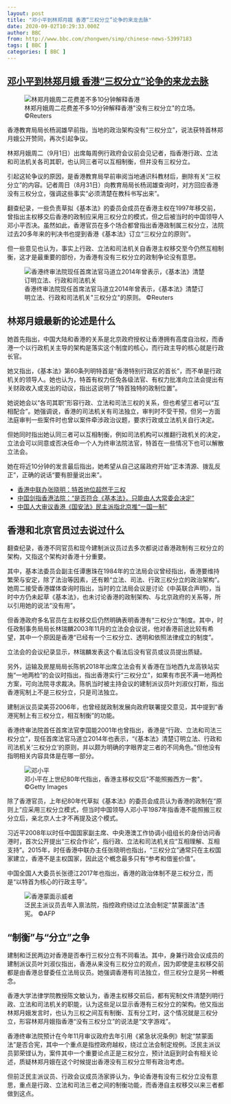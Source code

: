 ```yaml
---
layout: post
title: "邓小平到林郑月娥 香港“三权分立”论争的来龙去脉"
date: 2020-09-02T10:29:33.000Z
author: BBC
from: http://www.bbc.com/zhongwen/simp/chinese-news-53997183
tags: [ BBC ]
categories: [ BBC ]
---
```

<!--1599042573000-->
[邓小平到林郑月娥 香港“三权分立”论争的来龙去脉](http://www.bbc.com/zhongwen/simp/chinese-news-53997183)
------

<div>
<figure><img alt="林郑月娥周二花费差不多10分钟解释香港"没有三权分立"的立场。" src="https://ichef.bbci.co.uk/news/600/cpsprodpb/11B84/production/_114208527_hi063028920.jpg" referrerpolicy="no-referrer"><br><figcaption>林郑月娥周二花费差不多10分钟解释香港"没有三权分立"的立场。 ©Reuters</figcaption></figure><p class="story-body__introduction">香港教育局局长杨润雄早前指，当地的政治架构没有“三权分立”，说法获特首林郑月娥公开赞同，再次引起争议。</p><p>林郑月娥周二（9月1日）出席每周例行政府会议前会见记者，指香港行政、立法和司法机关各司其职，也认同三者可以互相制衡，但并没有三权分立。</p><p>引起这轮争议的原因，是香港教育局早前审阅当地通识科教材后，删除有关“三权分立”的内容。记者周日（8月31日）向教育局局长杨润雄查询时，对方回应香港没有三权分立，强调这些事实“必须清楚在教科书写出来”。</p><p>翻查纪录，一些负责草拟《基本法》的委员会成员在香港主权在1997年移交前，曾指出主权移交后香港的政制应采用三权分立的模式，但之后被当时的中国领导人邓小平否决。虽然如此，香港官员在多个场合都曾指出香港政制属三权分立，法院过去20多年来的判决书也提到香港《基本法》订立“三权分立的原则”。</p><p>但一些意见也认为，事实上行政、立法和司法机关自香港主权移交至今仍然互相制衡，这才是最重要的部份，为香港有没有三权分立的政制争论没有意思。</p><figure><img alt="香港终审法院现任首席法官马道立2014年曾表示，《基本法》清楚订明立法、行政和司法机关"三权分立"的原则。" src="https://ichef.bbci.co.uk/news/600/cpsprodpb/0DFC/production/_114208530_hi062508043.jpg" referrerpolicy="no-referrer"><br><figcaption>香港终审法院现任首席法官马道立2014年曾表示，《基本法》清楚订明立法、行政和司法机关"三权分立"的原则。 ©Reuters</figcaption></figure><h2 class="story-body__crosshead">林郑月娥最新的论述是什么</h2><p>她首先指出，中国大陆和香港的关系是北京政府授权让香港拥有高度自治权，而香港一个以行政机关主导的架构是落实这个制度的核心，而行政主导的核心就是行政长官。</p><p>她又指出，《基本法》第60条列明特首是“香港特别行政区的首长”，而不单是行政机关的领导人。她也认为，特首有权力任免各级法官、有权力批准向立法会提出有关财政收入或支出的动议，指出这说明了“特首独特的政制位置”。</p><p>她说她会以“各司其职”形容行政、立法和司法三权的关系，但也希望三者可以“互相配合”。她强调说，香港的司法机关有司法独立，审判时不受干预，但另一方面法庭审判一些案件时也曾以案件牵涉政治议题，要求行政或立法机关自行决定。</p><p>但她同时指出她认同三者可以互相制衡，例如司法机构可以推翻行政机关的决定，立法会可以同意或否决任命一个人为终审法院法官，特首在一些情况下也可以解散立法会。</p><p>她在将近10分钟的发言最后指出，她希望从自己这届政府开始“正本清源、拨乱反正”，正确的说话“要有胆量说出来”。</p><ul class="story-body__unordered-list"><li class="story-body__list-item"><a href="https://www.bbc.com/zhongwen/simp/china/2015/09/150912_hongkong_zhangxiaoming_powers" class="story-body__link">香港中联办张晓明：特首地位超然于三权</a></li><li class="story-body__list-item"><a href="http://www.bbc.com/zhongwen/simp/chinese-news-50470042" class="story-body__link">中国剑指香港法院：“是否符合《基本法》，只能由人大常委会决定”</a></li><li class="story-body__list-item"><a href="http://www.bbc.com/zhongwen/simp/chinese-news-52760245" class="story-body__link">中国人大审议香港《国安法》民主派指北京推“一国一制” </a></li></ul><h2 class="story-body__crosshead">香港和北京官员过去说过什么</h2><p>翻查纪录，香港不同官员和现今建制派议员过去多次都说过香港政制有三权分立的架构，又指这个架构对香港十分重要。</p><p>其中，基本法委员会副主任谭惠珠在1984年的立法局会议曾经指出，香港要维持繁荣与安定，除了法治等因素，还有赖“立法、司法、行政三权分立的政治架构”。她周二接受香港媒体查询时指出，当时的立法局会议是讨论《中英联合声明》，当时中方仍未起草《基本法》，也未讨论香港的政制架构、与北京政府的关系等，所以引用她的说法“没有用”。</p><p>但香港政府多名官员在主权移交后仍然明确表明香港有“三权分立”制度。其中，时任政制事务局局长林瑞麟2003年11月的立法会会议说，他对香港前途比较有希望，其中一个原因是香港“已经有一个三权分立、透明和依照法律成立的制度”。</p><p>立法会的会议纪录显示，林瑞麟发表这个看法后没有官员或议员提出质疑。</p><p>另外，运输及房屋局局长陈帆2018年出席立法会有关香港在当地西九龙高铁站实施“一地两检”的会议时指出，指出香港实行“三权分立”，如果有市民不满一地两检方案，可向法院寻求裁决。陈帆当时被主持会议的建制派议员叶刘淑仪打断，指出香港宪制上不是三权分立，只是司法独立。</p><p>建制派议员梁美芬2006年，也曾经就政制发展向政府联署提交意见，其中提到“香港宪制上有三权分立，相互制衡”的功能。</p><p>香港终审法院首任首席法官李国能2001年也曾指出，香港是“行政、立法和司法三权分立”，现任首席法官马道立2014年也表示，“《基本法》清楚订明立法、行政和司法机关‘三权分立’的原则，并以颇为明确的字眼界定三者的不同角色。”但他没有指明相关内容具体是在哪一部分。</p><figure><img alt="邓小平" src="https://ichef.bbci.co.uk/news/600/cpsprodpb/DF18/production/_104721175_gettyimages-515575018.jpg" referrerpolicy="no-referrer"><br><figcaption>邓小平在上世纪80年代指出，香港主移权交后"不能照搬西方一套"。 ©Getty Images</figcaption></figure><p>除了香港官员，上年纪80年代草拟《基本法》的委员会成员认为香港的政制在“原则上”应采用三权分立模式，但当时中国领导人邓小平1987年指香港不能照搬三权分立后，亲北京人士才不再提及这个模式。</p><p>习近平2008年以时任中国国家副主席、中央港澳工作协调小组组长的身份访问香港时，首次公开提出“三权合作论”，指行政、立法和司法机关应“互相理解、互相支持”。2015年，时任香港中联办主任张晓明也指出，“三权分立”通常只在主权国家建立，香港不是主权国家，因此这个槪念最多只有“参考和借鉴价值”。</p><p>中国全国人大委员长张德江2017年也指出，香港的政治体制不是三权分立，而是“以特首为核心的行政主导”。</p><figure><img alt="香港蒙面示威者" src="https://ichef.bbci.co.uk/news/600/cpsprodpb/350C/production/_114208531_hi057877396.jpg" referrerpolicy="no-referrer"><br><figcaption>泛民主派议员去年入禀法院，指控政府绕过立法会制定"禁蒙面法"违宪。 ©AFP</figcaption></figure><h2 class="story-body__crosshead">“制衡”与“分立”之争</h2><p>建制和泛民两边对香港是否奉行三权分立有不同看法。其中，身兼行政会议成员的建制派议员叶刘淑仪指出，香港从来没有三权分立的观点，因为即使是主权移交前都是由香港总督委任立法局议员。她强调香港有司法独立，但三权分立是另一种槪念。</p><p>香港大学法律学院教授陈文敏认为，香港主权移交前后，都有宪制文件清楚列明行政、立法和司法机关的职能，认为这些足以显示香港有三权分立的架构。他又指出林郑月娥发言时，也认为三权之间互有制衡、互有分工时，这个情况就是三权分立，形容林郑月娥指香港“没有三权分立”的说法是“文字游戏”。</p><p>香港终审法院预计在今年11月审议政府去年引用《紧急状况条例》制定“禁蒙面法”是否合宪，其中一个重点是指控政府越权，绕过立法会制定规例。泛民主派议员郭荣铿认为，案件其中一个重要论点正是三权分立，预计法庭到时会有相关论述，质疑林郑月娥在这个时候提出香港没有三权分立带有政治考虑。</p><p>但前泛民主派议员、行政会议成员汤家骅认为，争论香港有没有三权分立没有意思，重点是行政、立法和司法三者之间的制衡功能，而香港自主权移交以来三者都做到这点。</p>
</div>
